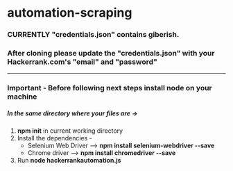 # automation-scraping
### CURRENTLY "credentials.json" contains giberish.
### After cloning please update the "credentials.json" with your Hackerrank.com's "email" and "password"
 -------------------------------------------------
 ### Important - Before following next steps install node on your machine
 ##### In the same directory where your files are ->
 1. **npm init** in current working directory
 2. Install the dependencies - 
    * Selenium Web Driver --> 
        **npm install selenium-webdriver --save**
    * Chrome driver -->
        **npm install chromedriver --save**
 3. Run **node hackerrankautomation.js**
